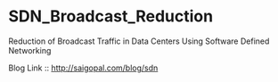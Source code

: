 SDN_Broadcast_Reduction
=======================

 Reduction of Broadcast Traffic in Data Centers Using Software Defined Networking

 Blog Link :: http://saigopal.com/blog/sdn
